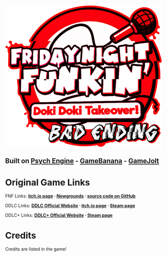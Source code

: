 ![Doki Doki Takeover! - BAD ENDING logo](art/api.png)
## Built on **[Psych Engine](https://github.com/ShadowMario/FNF-PsychEngine) - [GameBanana](https://gamebanana.com/mods/386603) - [GameJolt](https://gamejolt.com/games/DDTO-BadEnding/863820)**

# Original Game Links

FNF Links: **[itch.io page](https://ninja-muffin24.itch.io/funkin) ⋅ [Newgrounds](https://www.newgrounds.com/portal/view/770371) ⋅ [source code on GitHub](https://github.com/ninjamuffin99/Funkin)**

DDLC Links: **[DDLC Official Website](http://ddlc.moe) ⋅ [itch.io page](https://teamsalvato.itch.io/ddlc) ⋅ [Steam page](https://store.steampowered.com/app/698780/Doki_Doki_Literature_Club)**

DDLC+ Links: **[DDLC+ Official Website](http://ddlc.plus) ⋅ [Steam page](https://store.steampowered.com/app/1388880/Doki_Doki_Literature_Club_Plus)**

# Credits

Credits are listed in the game!
